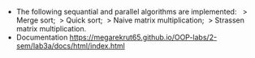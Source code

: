 ﻿* The following sequantial and parallel algorithms are implemented:
﻿
﻿     > Merge sort;
﻿     > Quick sort;
﻿     > Naive matrix multiplication;
﻿     > Strassen matrix multiplication.
﻿ 
 * Documentation https://megarekrut65.github.io/OOP-labs/2-sem/lab3a/docs/html/index.html
